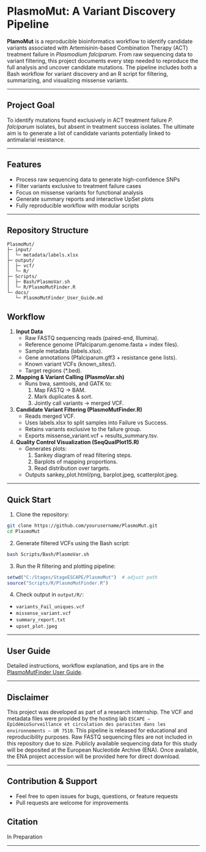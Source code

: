 # PlasmoMut: A Variant Discovery Pipeline
**PlamoMut** is a reproducible bioinformatics workflow to identify candidate variants associated with Artemisinin-based Combination Therapy (ACT) treatment failure in *Plasmodium falciparum*. From raw sequencing data to variant filtering, this project documents every step needed to reproduce the full analysis and uncover candidate mutations. The pipeline includes both a Bash workflow for variant discovery and an R script for filtering, summarizing, and visualizing missense variants.

---

## Project Goal

To identify mutations found exclusively in ACT treatment failure *P. falciparum* isolates, but absent in treatment success isolates. The ultimate aim is to generate a list of candidate variants potentially linked to antimalarial resistance.

---

## Features

- Process raw sequencing data to generate high-confidence SNPs
- Filter variants exclusive to treatment failure cases
- Focus on missense variants for functional analysis
- Generate summary reports and interactive UpSet plots
- Fully reproducible workflow with modular scripts

---

## Repository Structure

```
PlasmoMut/
├─ input/
│  └─ metadata/labels.xlsx
├─ output/
│  ├─ vcf/
│  └─ R/
├─ Scripts/
│  ├─ Bash/PlasmoVar.sh
│  └─ R/PlasmoMutFinder.R
└─ docs/
   └─ PlasmoMutFinder_User_Guide.md
```

## Workflow

1. **Input Data**
   - Raw FASTQ sequencing reads (paired-end, Illumina).
   - Reference genome (Pfalciparum.genome.fasta + index files).
   - Sample metadata (labels.xlsx).
   - Gene annotations (Pfalciparum.gff3 + resistance gene lists).
   - Known variant VCFs (known_sites/).
   - Target regions (*.bed).
2. **Mapping & Variant Calling (PlasmoVar.sh)**
   - Runs bwa, samtools, and GATK to:
     1. Map FASTQ → BAM.
     2. Mark duplicates & sort.
     3. Jointly call variants → merged VCF.
3. **Candidate Variant Filtering (PlasmoMutFinder.R)**
   - Reads merged VCF.
   - Uses labels.xlsx to split samples into Failure vs Success.
   - Retains variants exclusive to the failure group.
   - Exports missense_variant.vcf + results_summary.tsv.
4. **Quality Control Visualization (SeqQualPlot15.R)**
   - Generates plots:
     1. Sankey diagram of read filtering steps.
     2. Barplots of mapping proportions.
     3. Read distribution over targets.
   - Outputs sankey_plot.html/png, barplot.jpeg, scatterplot.jpeg.

---

## Quick Start

1. Clone the repository:

```bash
git clone https://github.com/yourusername/PlasmoMut.git
cd PlasmoMut
```

2. Generate filtered VCFs using the Bash script:

```bash
bash Scripts/Bash/PlasmoVar.sh
```

3. Run the R filtering and plotting pipeline:

```r
setwd("C:/Stages/StageESCAPE/PlasmoMut")  # adjust path
source("Scripts/R/PlasmoMutFinder.R")
```

4. Check output in `output/R/`:

* `variants_Fail_uniques.vcf`
* `missense_variant.vcf`
* `summary_report.txt`
* `upset_plot.jpeg`

---

## User Guide

Detailed instructions, workflow explanation, and tips are in the [PlasmoMutFinder User Guide](user_guide/01_Run_PlasmoVar.md).

---

## Disclaimer

This project was developed as part of a research internship. The VCF and metadata files were provided by the hosting lab `ESCAPE – EpidémioSurveillance et circulation des parasites dans les environnements – UR 7510`. This pipeline is released for educational and reproducibility purposes.
Raw FASTQ sequencing files are not included in this repository due to size.
Publicly available sequencing data for this study will be deposited at the European Nucleotide Archive (ENA).
Once available, the ENA project accession will be provided here for direct download.

---

## Contribution & Support

* Feel free to open issues for bugs, questions, or feature requests
* Pull requests are welcome for improvements

## Citation

In Preparation

---
